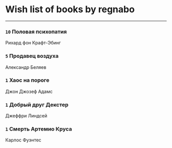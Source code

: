 # Wish list of books by regnabo
---

### `10` Половая психопатия
Рихард фон Крафт-Эбинг

### `5` Продавец воздуха
Александр Беляев

### `1` Хаос на пороге
Джон Джозеф Адамс

### `1` Добрый друг Декстер
Джеффри Линдсей

### `1` Смерть Артемио Круса
Карлос Фуэнтес

